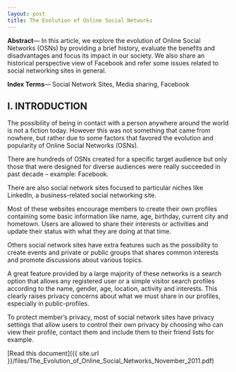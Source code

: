 ```yaml
---
layout: post
title: The Evolution of Online Social Networks
---
```


<strong>Abstract</strong>— In this article, we explore the evolution of Online Social Networks (OSNs) by providing a brief history, evaluate the benefits and disadvantages and focus its impact in our society. We also share an historical perspective view of Facebook and refer some issues related to social networking sites in general.

<strong>Index Terms</strong>— Social Network Sites, Media sharing, Facebook

## I. INTRODUCTION

The possibility of being in contact with a person anywhere around the world is not a fiction today. However this was not something that came from nowhere, but rather due to some factors that favored the evolution and popularity of Online Social Networks (OSNs).

There are hundreds of OSNs created for a specific target audience but only those that were designed for diverse audiences were really succeeded in past decade – example: Facebook.

There are also social network sites focused to particular niches like LinkedIn, a business-related social networking site.

Most of these websites encourage members to create their own profiles containing some basic information like name, age, birthday, current city and hometown. Users are allowed to share their interests or activities and update their status with what they are doing at that time.

Others social network sites have extra features such as the possibility to create events and private or public groups that shares common interests and promote discussions about various topics.

A great feature provided by a large majority of these networks is a search option that allows any registered user or a simple visitor search profiles according to the name, gender, age, location, activity and interests. This clearly raises privacy concerns about what we must share in our profiles, especially in public-profiles.

To protect member’s privacy, most of social network sites have privacy settings that allow users to control their own privacy by choosing who can view their profile, contact them and include them to their friend lists for example.

[Read this document]({{ site.url }}/files/The_Evolution_of_Online_Social_Networks_November_2011.pdf)
